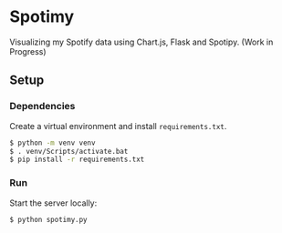# Spotimy

Visualizing my Spotify data using Chart.js, Flask and Spotipy. (Work in Progress)

## Setup

### Dependencies

Create a virtual environment and install `requirements.txt`.

```bash
$ python -m venv venv
$ . venv/Scripts/activate.bat
$ pip install -r requirements.txt
```

### Run

Start the server locally:
```bash
$ python spotimy.py
```

